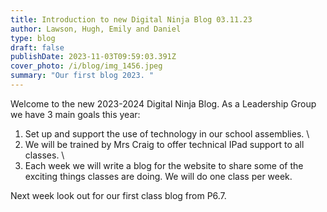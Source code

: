```yaml
---
title: Introduction to new Digital Ninja Blog 03.11.23
author: Lawson, Hugh, Emily and Daniel
type: blog
draft: false
publishDate: 2023-11-03T09:59:03.391Z
cover_photo: /i/blog/img_1456.jpeg
summary: "Our first blog 2023. "
---
```

Welcome to the new 2023-2024 Digital Ninja Blog. As a Leadership Group we have 3 main goals this year:

1. Set up and support the use of technology in our school assemblies. \
2. We will be trained by Mrs Craig to offer technical IPad support to all classes. \
3. Each week we will write a blog for the website to share some of the exciting things classes are doing. We will do one class per week. 

Next week look out for our first class blog from P6.7.